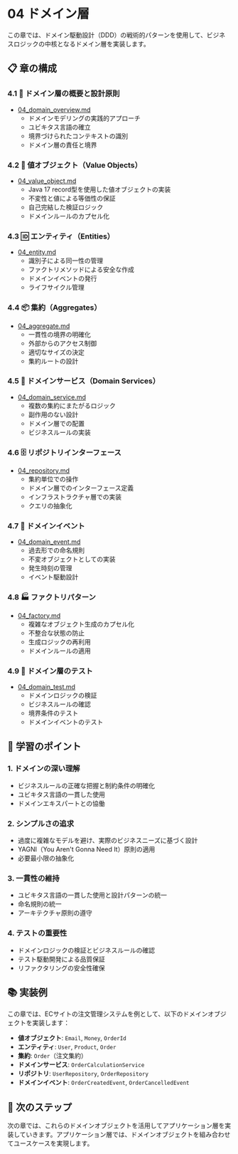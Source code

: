 # 04 ドメイン層

この章では、ドメイン駆動設計（DDD）の戦術的パターンを使用して、ビジネスロジックの中核となるドメイン層を実装します。

## 📋 章の構成

### 4.1 🎯 ドメイン層の概要と設計原則
- [04_domain_overview.md](04_domain_overview.md)
  - ドメインモデリングの実践的アプローチ
  - ユビキタス言語の確立
  - 境界づけられたコンテキストの識別
  - ドメイン層の責任と境界

### 4.2 🔢 値オブジェクト（Value Objects）
- [04_value_object.md](04_value_object.md)
  - Java 17 record型を使用した値オブジェクトの実装
  - 不変性と値による等価性の保証
  - 自己完結した検証ロジック
  - ドメインルールのカプセル化

### 4.3 🆔 エンティティ（Entities）
- [04_entity.md](04_entity.md)
  - 識別子による同一性の管理
  - ファクトリメソッドによる安全な作成
  - ドメインイベントの発行
  - ライフサイクル管理

### 4.4 📦 集約（Aggregates）
- [04_aggregate.md](04_aggregate.md)
  - 一貫性の境界の明確化
  - 外部からのアクセス制御
  - 適切なサイズの決定
  - 集約ルートの設計

### 4.5 🔧 ドメインサービス（Domain Services）
- [04_domain_service.md](04_domain_service.md)
  - 複数の集約にまたがるロジック
  - 副作用のない設計
  - ドメイン層での配置
  - ビジネスルールの実装

### 4.6 🗄️ リポジトリインターフェース
- [04_repository.md](04_repository.md)
  - 集約単位での操作
  - ドメイン層でのインターフェース定義
  - インフラストラクチャ層での実装
  - クエリの抽象化

### 4.7 📢 ドメインイベント
- [04_domain_event.md](04_domain_event.md)
  - 過去形での命名規則
  - 不変オブジェクトとしての実装
  - 発生時刻の管理
  - イベント駆動設計

### 4.8 🏭 ファクトリパターン
- [04_factory.md](04_factory.md)
  - 複雑なオブジェクト生成のカプセル化
  - 不整合な状態の防止
  - 生成ロジックの再利用
  - ドメインルールの適用

### 4.9 🧪 ドメイン層のテスト
- [04_domain_test.md](04_domain_test.md)
  - ドメインロジックの検証
  - ビジネスルールの確認
  - 境界条件のテスト
  - ドメインイベントのテスト

## 🎯 学習のポイント

### 1. **ドメインの深い理解**
- ビジネスルールの正確な把握と制約条件の明確化
- ユビキタス言語の一貫した使用
- ドメインエキスパートとの協働

### 2. **シンプルさの追求**
- 過度に複雑なモデルを避け、実際のビジネスニーズに基づく設計
- YAGNI（You Aren't Gonna Need It）原則の適用
- 必要最小限の抽象化

### 3. **一貫性の維持**
- ユビキタス言語の一貫した使用と設計パターンの統一
- 命名規則の統一
- アーキテクチャ原則の遵守

### 4. **テストの重要性**
- ドメインロジックの検証とビジネスルールの確認
- テスト駆動開発による品質保証
- リファクタリングの安全性確保

## 📚 実装例

この章では、ECサイトの注文管理システムを例として、以下のドメインオブジェクトを実装します：

- **値オブジェクト**: `Email`, `Money`, `OrderId`
- **エンティティ**: `User`, `Product`, `Order`
- **集約**: `Order`（注文集約）
- **ドメインサービス**: `OrderCalculationService`
- **リポジトリ**: `UserRepository`, `OrderRepository`
- **ドメインイベント**: `OrderCreatedEvent`, `OrderCancelledEvent`

## 🔄 次のステップ

次の章では、これらのドメインオブジェクトを活用してアプリケーション層を実装していきます。アプリケーション層では、ドメインオブジェクトを組み合わせてユースケースを実現します。 